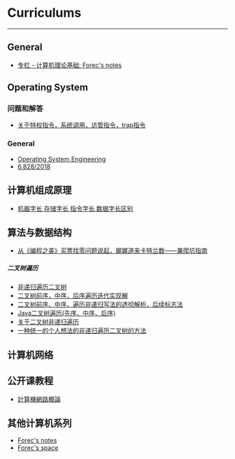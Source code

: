 # Curriculums

---

## General

- [专栏 - 计算机理论基础: Forec's notes](http://blog.forec.cn/columns/cs-basic.html)

## Operating System

### 问题和解答

- [关于特权指令，系统调用，访管指令，trap指令](http://www.cskaoyan.com/thread-183370-1-1.html)

### General

- [Operating System Engineering](https://pdos.csail.mit.edu/6.828/2014/xv6.html)
- [6.828/2018](https://pdos.csail.mit.edu/6.828/2017/)

## 计算机组成原理

- [机器字长 存储字长 指令字长 数据字长区别](http://www.cnblogs.com/claremore/p/4802881.html)

## 算法与数据结构

- [从《编程之美》买票找零问题说起，娓娓道来卡特兰数——兼爬坑指南](http://www.cnblogs.com/wuyuegb2312/p/3016878.html#suggestion) <!--超详细-->

##### 二叉树遍历

- [非递归遍历二叉树](https://blog.csdn.net/kofsky/article/details/2886453/) <!--版本全面，解释简略-->
- [二叉树前序，中序，后序遍历迭代实现解](https://blog.csdn.net/u014787113/article/details/49717831) <!--邓俊晖的方法，解释一般-->
- [二叉树前序、中序、遍历非递归写法的透彻解析，后续标志法](https://blog.csdn.net/zhangxiangdavaid/article/details/37115355) <!--中序的过程最详细-->
- [Java二叉树遍历(先序、中序、后序)](https://www.jianshu.com/p/456af5480cee) <!--整体略详细-->
- [关于二叉树非递归遍历](http://crescentmoon.info/2012/10/14/%E5%85%B3%E4%BA%8E%E4%BA%8C%E5%8F%89%E6%A0%91%E9%9D%9E%E9%80%92%E5%BD%92%E9%81%8D%E5%8E%86/) <!--大概后序遍历讲得还好-->
- [一种统一的个人想法的非递归遍历二叉树的方法](https://www.jianshu.com/p/49c8cfd07410) <!--看看就行了-->

## 计算机网络

## 公开课教程

- [計算機網路概論](http://ocw.nthu.edu.tw/ocw/index.php?page=course&cid=13&)

## 其他计算机系列

- [Forec's notes](http://blog.forec.cn/)
- [Forec's space](https://forec.cn/)

